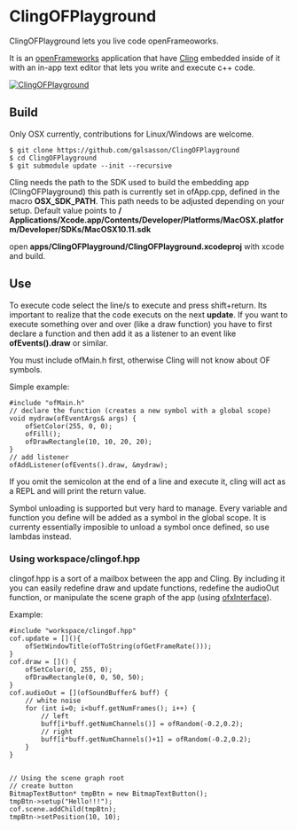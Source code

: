 # ClingOFPlayground

ClingOFPlayground lets you live code openFrameoworks.

It is an [openFrameworks](http://openframeworks.cc) application that have [Cling](https://root.cern.ch/cling) embedded inside of it with an in-app text editor that lets you write and execute c++ code.

[![ClingOFPlayground](https://raw.githubusercontent.com/galsasson/ClingOFPlayground/master/video.png)](https://vimeo.com/198692331 "ClingOFPlayground")



## Build

Only OSX currently, contributions for Linux/Windows are welcome. 

	$ git clone https://github.com/galsasson/ClingOFPlayground
	$ cd ClingOFPlayground
	$ git submodule update --init --recursive

Cling needs the path to the SDK used to build the embedding app (ClingOFPlayground) this path is currently set in ofApp.cpp, defined in the macro **OSX_SDK_PATH**. This path needs to be adjusted depending on your setup. Default value points to **/
Applications/Xcode.app/Contents/Developer/Platforms/MacOSX.platform/Developer/SDKs/MacOSX10.11.sdk**

open **apps/ClingOFPlayground/ClingOFPlayground.xcodeproj** with xcode and build.


## Use

To execute code select the line/s to execute and press shift+return. Its important to realize that the code executs on the next **update**. If you want to execute something over and over (like a draw function) you have to first declare a function and then add it as a listener to an event like **ofEvents().draw** or similar.

You must include ofMain.h first, otherwise Cling will not know about OF symbols.

Simple example:

	#include "ofMain.h"
	// declare the function (creates a new symbol with a global scope)
	void mydraw(ofEventArgs& args) {
		ofSetColor(255, 0, 0);
		ofFill();
		ofDrawRectangle(10, 10, 20, 20);
	}
	// add listener
	ofAddListener(ofEvents().draw, &mydraw);

If you omit the semicolon at the end of a line and execute it, cling will act as a REPL and will print the return value.  
	

Symbol unloading is supported but very hard to manage. Every variable and function you define will be added as a symbol in the global scope. It is currenty essentially imposible to unload a symbol once defined, so use lambdas instead.

### Using workspace/clingof.hpp

clingof.hpp is a sort of a mailbox between the app and Cling. By including it you can easily redefine draw and update functions, redefine the audioOut function, or manipulate the scene graph of the app (using [ofxInterface](https://github.com/galsasson/ofxInterface)).

Example:

	#include "workspace/clingof.hpp"
	cof.update = [](){
		ofSetWindowTitle(ofToString(ofGetFrameRate()));
	}
	cof.draw = []() {
		ofSetColor(0, 255, 0);
		ofDrawRectangle(0, 0, 50, 50);
	}
	cof.audioOut = [](ofSoundBuffer& buff) {
		// white noise
		for (int i=0; i<buff.getNumFrames(); i++) {
		    // left
    		buff[i*buff.getNumChannels()] = ofRandom(-0.2,0.2);
    		// right
    		buff[i*buff.getNumChannels()+1] = ofRandom(-0.2,0.2);
  		}
	}
	
	
	// Using the scene graph root
	// create button
	BitmapTextButton* tmpBtn = new BitmapTextButton();
	tmpBtn->setup("Hello!!!");
	cof.scene.addChild(tmpBtn);
	tmpBtn->setPosition(10, 10);


